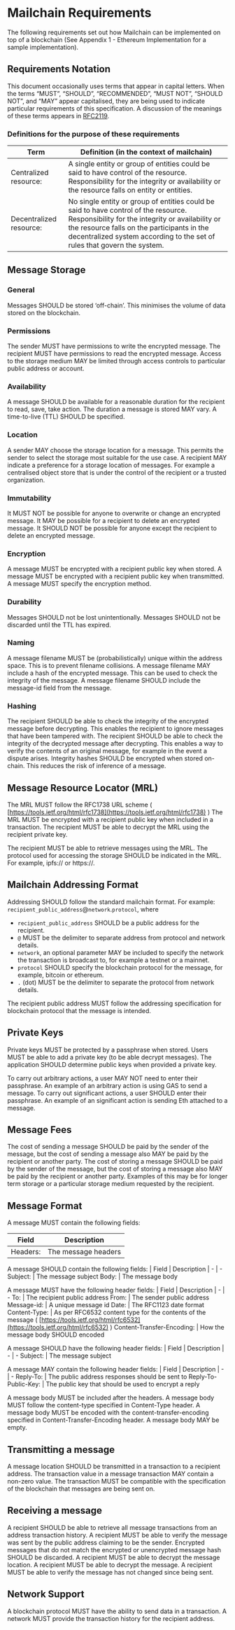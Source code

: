 # Mailchain Requirements
The following requirements set out how Mailchain can be implemented on top of a blockchain (See Appendix 1 - Ethereum Implementation for a sample implementation).

## Requirements Notation
This document occasionally uses terms that appear in capital letters. When the terms “MUST”, “SHOULD”, “RECOMMENDED”, “MUST NOT”, “SHOULD NOT”, and “MAY” appear capitalised, they are being used to indicate particular requirements of this specification. A discussion of the meanings of these terms appears in [RFC2119](https://tools.ietf.org/html/rfc2119).

### Definitions for the purpose of these requirements

| Term | Definition (in the context of mailchain) |
| - | - |
Centralized resource: | A single entity or group of entities could be said to have control of the resource. Responsibility for the integrity or availability or the resource falls on entity or entities.
Decentralized resource: | No single entity or group of entities could be said to have control of the resource. Responsibility for the integrity or availability or the resource falls on the participants in the decentralized system according to the set of rules that govern the system.

## Message Storage
### General
Messages SHOULD be stored ‘off-chain’. This minimises the volume of data stored on the blockchain. 

### Permissions
The sender MUST have permissions to write the encrypted message.
The recipient MUST have permissions to read the encrypted message.
Access to the storage medium MAY be limited through access controls to particular public address or account.

### Availability
A message SHOULD be available for a reasonable duration for the recipient to read, save, take action.
The duration a message is stored MAY vary. A time-to-live (TTL) SHOULD be specified.

### Location
A sender MAY choose the storage location for a message. This permits the sender to select the storage most suitable for the use case.
A recipient MAY indicate a preference for a storage location of messages. For example a centralised object store that is under the control of the recipient or a trusted organization.

### Immutability
It MUST NOT be possible for anyone to overwrite or change an encrypted message.
It MAY be possible for a recipient to delete an encrypted message.
It SHOULD NOT be possible for anyone except the recipient to delete an encrypted message.

### Encryption
A message MUST be encrypted with a recipient public key when stored.
A message MUST be encrypted with a recipient public key when transmitted.
A message MUST specify the encryption method.

### Durability
Messages SHOULD not be lost unintentionally.
Messages SHOULD not be discarded until the TTL has expired.

### Naming
A message filename MUST be (probabilistically) unique within the address space. This is to prevent filename collisions.
A message filename MAY include a hash of the encrypted message. This can be used to check the integrity of the message.
A message filename SHOULD include the message-id field from the message.

### Hashing
The recipient SHOULD be able to check the integrity of the encrypted message before decrypting. This enables the recipient to ignore messages that have been tampered with.
The recipient SHOULD be able to check the integrity of the decrypted message after decrypting. This enables a way to verify the contents of an original message, for example in the event a dispute arises.
Integrity hashes SHOULD be encrypted when stored on-chain. This reduces the risk of inference of a message.

## Message Resource Locator (MRL)
The MRL MUST follow the RFC1738 URL scheme ( [https://tools.ietf.org/html/rfc1738](https://tools.ietf.org/html/rfc1738) )
The MRL MUST be encrypted with a recipient public key when included in a transaction.
The recipient MUST be able to decrypt the MRL using the recipient private key.

The recipient MUST be able to retrieve messages using the MRL.
The protocol used for accessing the storage SHOULD be indicated in the MRL. For example, ipfs:// or https://.

## Mailchain Addressing Format
Addressing SHOULD follow the standard mailchain format.
For example:
`recipient_public_address`@`network`.`protocol`, where
* `recipient_public_address` SHOULD be a public address for the recipient.
* `@` MUST be the delimiter to separate address from protocol and network details.
* `network`, an optional parameter MAY be included to specify the network the transaction is broadcast to, for example a testnet or a mainnet.
* `protocol` SHOULD specify the blockchain protocol for the message, for example, bitcoin or ethereum.
* `.` (dot) MUST be the delimiter to separate the protocol from network details.

The recipient public address MUST follow the addressing specification for blockchain protocol that the message is intended.

## Private Keys
Private keys MUST be protected by a passphrase when stored.
Users MUST be able to add a private key (to be able decrypt messages).
The application SHOULD determine public keys when provided a private key.

To carry out arbitrary actions, a user MAY NOT need to enter their passphrase. An example of an arbitrary action is using GAS to send a message.
To carry out significant actions, a user SHOULD enter their passphrase. An example of an significant action is sending Eth attached to a message.

## Message Fees
The cost of sending a message SHOULD be paid by the sender of the message, but the cost of sending a message also MAY be paid by the recipient or another party.
The cost of storing a message SHOULD be paid by the sender of the message, but the cost of storing a message also MAY be paid by the recipient or another party. Examples of this may be for longer term storage or a particular storage medium requested by the recipient.

## Message Format
A message MUST contain the following fields:
  
| Field | Description 
| - | - 
Headers: | The message headers

A message SHOULD contain the following fields:
| Field | Description 
| - | - 
Subject: | The message subject
Body: | The message body

A message MUST have the following header fields: 
| Field | Description 
| - | - 
To: | The recipient public address
From: | The sender public address
Message-id: | A unique message id
Date: | The RFC1123 date format
Content-Type: | As per RFC6532 content type for the contents of the 	message ( [https://tools.ietf.org/html/rfc6532](https://tools.ietf.org/html/rfc6532) )
Content-Transfer-Encoding: | How the message body SHOULD encoded

A message SHOULD have the following header fields: 
| Field | Description 
| - | - 
Subject: | The message subject

A message MAY contain the following header fields:
| Field | Description 
| - | - 
Reply-To: | The public address responses should be sent to
Reply-To-Public-Key: | The public key that should be used to encrypt a reply

A message body MUST be included after the headers.
A message body MUST follow the content-type specified in Content-Type header.
A message body MUST be encoded with the content-transfer-encoding specified in Content-Transfer-Encoding header.
A message body MAY be empty.

## Transmitting a message
A message location SHOULD be transmitted in a transaction to a recipient address.
The transaction value in a message transaction MAY contain a non-zero value.
The transaction MUST be compatible with the specification of the blockchain that messages are being sent on.

## Receiving a message
A recipient SHOULD be able to retrieve all message transactions from an address transaction history.
A recipient MUST be able to verify the message was sent by the public address claiming to be the sender.
Encrypted messages that do not match the encrypted or unencrypted message hash SHOULD be discarded.
A recipient MUST be able to decrypt the message location.
A recipient MUST be able to decrypt the message.
A recipient MUST be able to verify the message has not changed since being sent.

## Network Support
A blockchain protocol MUST have the ability to send data in a transaction.
A network MUST provide the transaction history for the recipient address.
